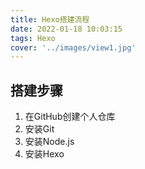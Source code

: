 ```yaml
---
title: Hexo搭建流程
date: 2022-01-18 10:03:15
tags: Hexo
cover: '../images/view1.jpg'
---
```


## 搭建步骤
1. 在GitHub创建个人仓库
2. 安装Git
3. 安装Node.js
4. 安装Hexo